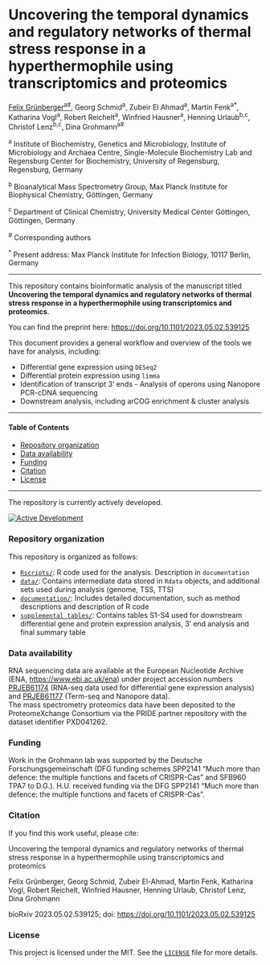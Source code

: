 Uncovering the temporal dynamics and regulatory networks of thermal
stress response in a hyperthermophile using transcriptomics and
proteomics
================
<a href="https://orcid.org/0000-0001-7444-2408">Felix
Grünberger<sup>a#</sup></a>, Georg Schmid<sup>a</sup></a>, Zubeir El
Ahmad<sup>a</sup></a>, Martin Fenk<sup>a\*</sup></a>, Katharina
Vogl<sup>a</sup></a>, Robert Reichelt<sup>a</sup></a>, Winfried
Hausner<sup>a</sup></a>, Henning Urlaub<sup>b,c</sup></a>, Christof
Lenz<sup>b,c</sup></a>, Dina Grohmann<sup>a#</sup></a>  

<sup>a</sup> Institute of Biochemistry, Genetics and Microbiology,
Institute of Microbiology and Archaea Centre, Single-Molecule
Biochemistry Lab and Regensburg Center for Biochemistry, University of
Regensburg, Regensburg, Germany

<sup>b</sup> Bioanalytical Mass Spectrometry Group, Max Planck Institute
for Biophysical Chemistry, Göttingen, Germany

<sup>c</sup> Department of Clinical Chemistry, University Medical Center
Göttingen, Göttingen, Germany

<sup>\#</sup> Corresponding authors

<sup>\*</sup> Present address: Max Planck Institute for Infection
Biology, 10117 Berlin, Germany

------------------------------------------------------------------------

This repository contains bioinformatic analysis of the manuscript titled
**Uncovering the temporal dynamics and regulatory networks of thermal
stress response in a hyperthermophile using transcriptomics and
proteomics**.

You can find the preprint here:
<https://doi.org/10.1101/2023.05.02.539125>

This document provides a general workflow and overview of the tools we
have for analysis, including:  
- Differential gene expression using `DESeq2`  
- Differential protein expression using `limma`  
- Identification of transcript 3’ ends - Analysis of operons using
Nanopore PCR-cDNA sequencing  
- Downstream analysis, including arCOG enrichment & cluster analysis

------------------------------------------------------------------------

#### Table of Contents

- <a href="#repository-organization"
  id="toc-repository-organization">Repository organization</a>
- <a href="#data-availability" id="toc-data-availability">Data
  availability</a>
- <a href="#funding" id="toc-funding">Funding</a>
- <a href="#citation" id="toc-citation">Citation</a>
- <a href="#license" id="toc-license">License</a>

------------------------------------------------------------------------

The repository is currently actively developed.

[![Active
Development](https://img.shields.io/badge/Maintenance%20Level-Actively%20Developed-brightgreen.svg)](https://gist.github.com/cheerfulstoic/d107229326a01ff0f333a1d3476e068d)

### Repository organization

This repository is organized as follows:

- [`Rscripts/`](Rscripts): R code used for the analysis. Description in
  `documentation`
- [`data/`](data): Contains intermediate data stored in `Rdata` objects,
  and additional sets used during analysis (genome, TSS, TTS)
- [`documentation/`](documentation): Includes detailed documentation,
  such as method descriptions and description of R code  
- [`supplemental tables/`](supplemental%20tables): Contains tables S1-S4
  used for downstream differential gene and protein expression analysis,
  3’ end analysis and final summary table

### Data availability

RNA sequencing data are available at the European Nucleotide Archive
(ENA, <https://www.ebi.ac.uk/ena>) under project accession numbers
[PRJEB61174](https://www.ebi.ac.uk/ena/browser/view/PRJEB61174) (RNA-seq
data used for differential gene expression analysis) and
[PRJEB61177](https://www.ebi.ac.uk/ena/browser/view/PRJEB61177)
(Term-seq and Nanopore data).  
The mass spectrometry proteomics data have been deposited to the
ProteomeXchange Consortium via the PRIDE partner repository with the
dataset identifier PXD041262.

### Funding

Work in the Grohmann lab was supported by the Deutsche
Forschungsgemeinschaft (DFG funding schemes SPP2141 “Much more than
defence: the multiple functions and facets of CRISPR-Cas” and SFB960
TPA7 to D.G.). H.U. received funding via the DFG SPP2141 “Much more than
defence: the multiple functions and facets of CRISPR-Cas”.

### Citation

If you find this work useful, please cite:

Uncovering the temporal dynamics and regulatory networks of thermal
stress response in a hyperthermophile using transcriptomics and
proteomics

Felix Grünberger, Georg Schmid, Zubeir El-Ahmad, Martin Fenk, Katharina
Vogl, Robert Reichelt, Winfried Hausner, Henning Urlaub, Christof Lenz,
Dina Grohmann

bioRxiv 2023.05.02.539125; doi:
<https://doi.org/10.1101/2023.05.02.539125>

### License

This project is licensed under the MIT. See the [`LICENSE`](LICENSE)
file for more details.
